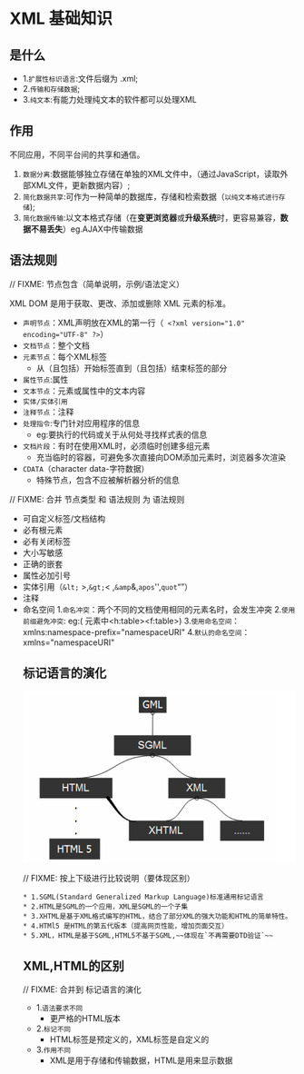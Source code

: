 XML 基础知识
===

是什么
---
* 1.`扩展性标识语言`:文件后缀为 .xml;
* 2.`传输和存储数据`;
* 3.`纯文本`:有能力处理纯文本的软件都可以处理XML

作用
---

不同应用，不同平台间的共享和通信。

1. `数据分离`:数据能够独立存储在单独的XML文件中，（通过JavaScript，读取外部XML文件，更新数据内容）;
1. `简化数据共享`:可作为一种简单的数据库，存储和检索数据（`以纯文本格式进行存储`);
1. `简化数据传输`:以文本格式存储（在**变更浏览器**或**升级系统**时，更容易兼容，**数据不易丢失**）eg.AJAX中传输数据

语法规则
---

// FIXME: 节点包含（简单说明，示例/语法定义）

XML DOM 是用于获取、更改、添加或删除 XML 元素的标准。
* `声明节点`：XML声明放在XML的第一行（` <?xml version="1.0" encoding="UTF-8" ?>`）
* `文档节点`：整个文档
* `元素节点`：每个XML标签
	* 从（且包括）开始标签直到（且包括）结束标签的部分
* `属性节点`:属性
* `文本节点`：元素或属性中的文本内容
* `实体/实体引用`
* `注释节点`：注释
* `处理指令`:专门针对应用程序的信息
	- eg:要执行的代码或关于从何处寻找样式表的信息
* `文档片段`：有时在使用XML时，必须临时创建多组元素
	- 充当临时的容器，可避免多次直接向DOM添加元素时，浏览器多次渲染
* `CDATA`（character data-字符数据）
	* 特殊节点，包含不应被解析器分析的信息

// FIXME: 合并 节点类型 和 语法规则 为 语法规则

* 可自定义标签/文档结构
* 必有根元素
* 必有关闭标签
* 大小写敏感
* 正确的嵌套
* 属性必加引号
* 实体引用（`&lt;` >,`&gt;`< ,`&amp`&,`apos`'',`quot`“”）
* 注释
* 命名空间
	1.`命名冲突`：两个不同的文档使用相同的元素名时，会发生冲突
	2.`使用前缀避免冲突`: eg:(<table> 元素中<h:table><f:table>)
	3.`使用命名空间`：xmlns:namespace-prefix="namespaceURI"
	4.`默认的命名空间`：xmlns="namespaceURI"


标记语言的演化
---

![关系图](./img/1.png)

// FIXME: 按上下级进行比较说明（要体现区别）

```
* 1.SGML(Standard Generalized Markup Language)标准通用标记语言
* 2.HTML是SGML的一个应用，XML是SGML的一个子集
* 3.XHTML是基于XML格式编写的HTML，结合了部分XML的强大功能和HTML的简单特性。
* 4.HTMl5 是HTML的第五代版本（提高网页性能，增加页面交互）
* 5.XML，HTML是基于SGML,HTML5不基于SGML,~~体现在`不再需要DTD验证`~~
```

## XML,HTML的区别

// FIXME: 合并到 标记语言的演化

* 1.`语法要求不同`
	- 更严格的HTML版本
* 2.`标记不同`
	- HTML标签是预定义的，XML标签是自定义的
* 3.`作用不同`
	- XML是用于存储和传输数据，HTML是用来显示数据
